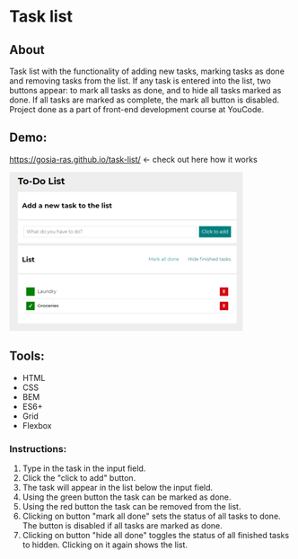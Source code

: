 # Task list

## About

Task list with the functionality of adding new tasks, marking tasks as done and removing tasks from the list.
If any task is entered into the list, two buttons appear: to mark all tasks as done, and to hide all tasks marked as done. 
If all tasks are marked as complete, the mark all button is disabled.
Project done as a part of front-end development course at YouCode.

## Demo: 
https://gosia-ras.github.io/task-list/ <- check out here how it works

![Screenshot of the page](https://raw.githubusercontent.com/Gosia-Ras/task-list/main/images/tasklist-screenshot.png)

## Tools: 

- HTML
- CSS
- BEM
- ES6+
- Grid 
- Flexbox

### Instructions: 
1. Type in the task in the input field.
2. Click the "click to add" button.
3. The task will appear in the list below the input field. 
4. Using the green button the task can be marked as done. 
5. Using the red button the task can be removed from the list. 
6. Clicking on button "mark all done" sets the status of all tasks to done. The button is disabled if all tasks are marked as done. 
7. Clicking on button "hide all done" toggles the status of all finished tasks to hidden. Clicking on it again shows the list.

